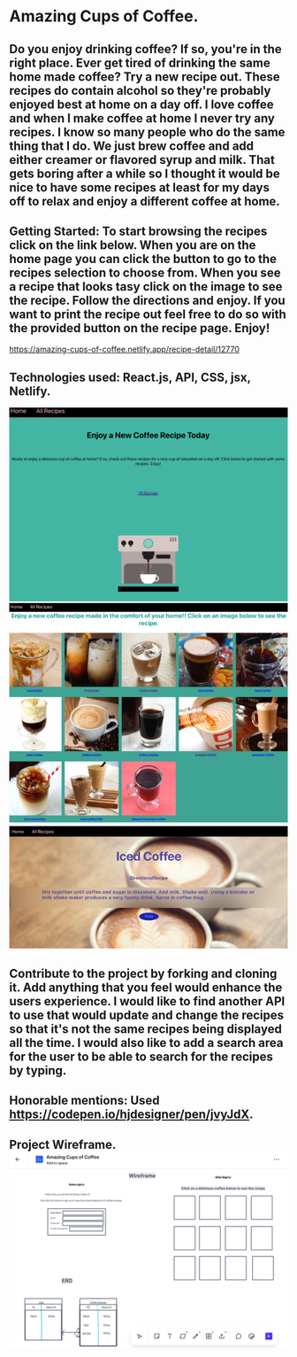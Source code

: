 # Amazing Cups of Coffee.

## Do you enjoy drinking coffee? If so, you're in the right place. Ever get tired of drinking the same home made coffee? Try a new recipe out. These recipes do contain alcohol so they're probably enjoyed best at home on a day off. I love coffee and when I make coffee at home I never try any recipes. I know so many people who do the same thing that I do. We just brew coffee and add either creamer or flavored syrup and milk. That gets boring after a while so I thought it would be nice to have some recipes at least for my days off to relax and enjoy a different coffee at home. 


## Getting Started: To start browsing the recipes click on the link below. When you are on the home page you can click the button to go to the recipes selection to choose from. When you see a recipe that looks tasy click on the image to see the recipe. Follow the directions and enjoy. If you want to print the recipe out feel free to do so with the provided button on the recipe page. Enjoy! 


https://amazing-cups-of-coffee.netlify.app/recipe-detail/12770


## Technologies used: React.js, API, CSS, jsx, Netlify.

![WireFrameHome](/src/imgs/Home.jpeg)
![WireFramerecipeChoices](/src/imgs/recipeChoices.jpeg)
![WireFramerecipe](/src/imgs/recipe.jpeg)

## Contribute to the project by forking and cloning it. Add anything that you feel would enhance the users experience. I would like to find another API to use that would update and change the recipes so that it's not the same recipes being displayed all the time. I would also like to add a search area for the user to be able to search for the recipes by typing.

## Honorable mentions: Used https://codepen.io/hjdesigner/pen/jvyJdX.

## Project Wireframe. ![Project Wireframe](src/imgs/wireframe.png)